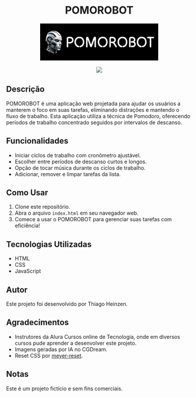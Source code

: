 <div align='center'>
  <h1 align='center'>
     POMOROBOT
  </h1>
  <img src="/images/logopomorobotgithub.png" alt="A head of a futuristic humanoid robot in silver and black colors next to the word pomorobot.">
</div>

<p align="center">
<img loading="lazy" src="http://img.shields.io/static/v1?label=STATUS&message=EM%20DESENVOLVIMENTO&color=GREEN&style=for-the-badge"/>
</p>

## Descrição
POMOROBOT é uma aplicação web projetada para ajudar os usuários a manterem o foco em suas tarefas, eliminando distrações e mantendo o fluxo de trabalho. Esta aplicação utiliza a técnica de Pomodoro, oferecendo períodos de trabalho concentrado seguidos por intervalos de descanso.

## Funcionalidades
- Iniciar ciclos de trabalho com cronômetro ajustável.
- Escolher entre períodos de descanso curtos e longos.
- Opção de tocar música durante os ciclos de trabalho.
- Adicionar, remover e limpar tarefas da lista.

## Como Usar
1. Clone este repositório.
2. Abra o arquivo `index.html` em seu navegador web.
3. Comece a usar o POMOROBOT para gerenciar suas tarefas com eficiência!

## Tecnologias Utilizadas
- HTML
- CSS
- JavaScript

## Autor
Este projeto foi desenvolvido por Thiago Heinzen.

## Agradecimentos
- Instrutores da Alura Cursos online de Tecnologia, onde em diversos cursos pude aprender a desenvolver este projeto.
- Imagens geradas por IA no CGDream.
- Reset CSS por [meyer-reset](https://cdnjs.com/libraries/meyer-reset). 

## Notas
Este é um projeto fictício e sem fins comerciais.



